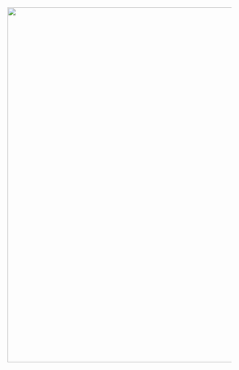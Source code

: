 <img src="https://github.com/unzilamalik99/website/assets/136435499/4ee3a9c6-05ae-49c2-b67e-ed6e37ff78ab" width="800">

